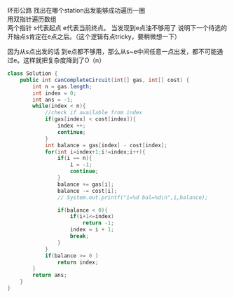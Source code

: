 环形公路 找出在哪个station出发能够成功遍历一圈  
用双指针遍历数组  
两个指针 s代表起点 e代表当前终点。 当发现到e点油不够用了 说明下一个待选的开始点s肯定在e点之后。（这个逻辑有点tricky，要稍微想一下）

因为从s点出发的话 到e点都不够用，那么从s~e中间任意一点出发，都不可能通过e。这样就把复杂度降到了O（n）

```java 
class Solution {
    public int canCompleteCircuit(int[] gas, int[] cost) {
        int n = gas.length;
        int index = 0;
        int ans = -1;
        while(index < n){
            //check if available from index
            if(gas[index] < cost[index]){
                index ++;
                continue;
            }
            int balance = gas[index] - cost[index];
            for(int i=index+1;i!=index;i++){
                if(i == n){
                    i = -1;
                    continue;
                }
                balance += gas[i];
                balance -= cost[i];            
                // System.out.printf("i=%d bal=%d\n",i,balance);

                if(balance < 0){
                    if(i+1<=index)
                        return -1;
                    index = i + 1;
                    break;
                }
            }
            if(balance >= 0 )
                return index;
        }
        return ans;
    }
}
```